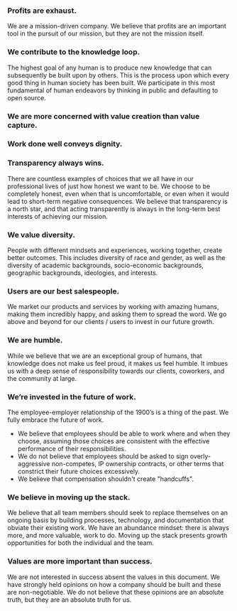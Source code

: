 ### Profits are exhaust.

We are a mission-driven company. We believe that profits are an important tool in the pursuit of our mission, but they are not the mission itself.

### We contribute to the knowledge loop.
The highest goal of any human is to produce new knowledge that can subsequently be built upon by others. This is the process upon which every good thing in human society has been built. We participate in this most fundamental of human endeavors by thinking in public and defaulting to open source.

### We are more concerned with value creation than value capture.

### Work done well conveys dignity.

### Transparency always wins.
There are countless examples of choices that we all have in our professional lives of just how honest we want to be. We choose to be completely honest, even when that is uncomfortable, or even when it would lead to short-term negative consequences. We believe that transparency is a north star, and that acting transparently is always in the long-term best interests of achieving our mission.

### We value diversity.
People with different mindsets and experiences, working together, create better outcomes. This includes diversity of race and gender, as well as the diversity of academic backgrounds, socio-economic backgrounds, geographic backgrounds, ideologies, and interests.

### Users are our best salespeople.
We market our products and services by working with amazing humans, making them incredibly happy, and asking them to spread the word. We go above and beyond for our clients / users to invest in our future growth.

### We are humble.
While we believe that we are an exceptional group of humans, that knowledge does not make us feel proud, it makes us feel humble. It imbues us with a deep sense of responsibility towards our clients, coworkers, and the community at large.

### We’re invested in the future of work.
The employee-employer relationship of the 1900’s is a thing of the past. We fully embrace the future of work.

- We believe that employees should be able to work where and when they choose, assuming those choices are consistent with the effective performance of their responsibilities.
- We do not believe that employees should be asked to sign overly-aggressive non-competes, IP ownership contracts, or other terms that constrict their future choices excessively.
- We believe that compensation shouldn't create "handcuffs".

### We believe in moving up the stack.
We believe that all team members should seek to replace themselves on an ongoing basis by building processes, technology, and documentation that obviate their existing work. We have an abundance mindset: there is always more, and more valuable, work to do. Moving up the stack presents growth opportunities for both the individual and the team.

### Values are more important than success.
We are not interested in success absent the values in this document. We have strongly held opinions on how a company should be built and these are non-negotiable. We do not believe that these opinions are an absolute truth, but they are an absolute truth for us.
